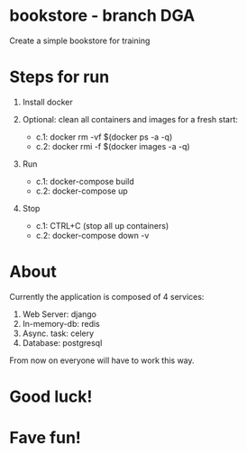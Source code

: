 # bookstore - branch DGA
Create a simple bookstore for training 

# Steps for run 
1. Install docker

2. Optional: clean all containers and images for a fresh start:
    - c.1: docker rm -vf $(docker ps -a -q)
    - c.2: docker rmi -f $(docker images -a -q)

2. Run
     - c.1: docker-compose build 
     - c.2: docker-compose up


3. Stop 
     - c.1: CTRL+C (stop all up containers)
     - c.2: docker-compose down -v 

# About 

Currently the application is composed of 4 services:

1. Web Server: django
2. In-memory-db: redis
3. Async. task: celery
4. Database: postgresql

From now on everyone will have to work this way.


# Good luck!
# Fave fun!